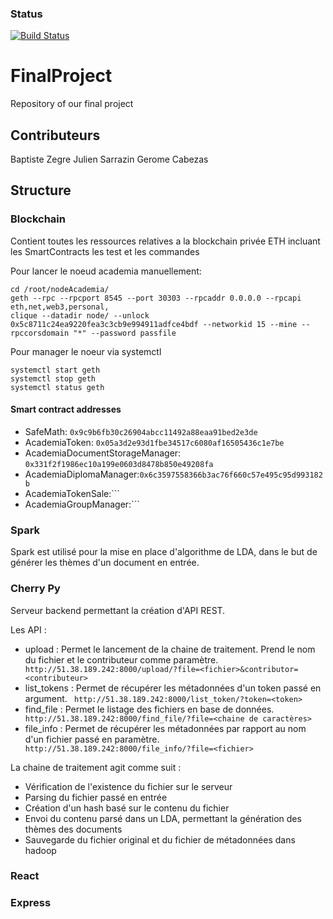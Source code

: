 ### Status
[![Build Status](https://travis-ci.org/bz10bis/FinalProject.svg?branch=master)](https://travis-ci.org/bz10bis/FinalProject.svg?branch=master)

# FinalProject
Repository of our final project 

## Contributeurs
Baptiste Zegre
Julien Sarrazin 
Gerome Cabezas

## Structure

### Blockchain
Contient toutes les ressources relatives a la blockchain privée ETH incluant les SmartContracts les test et les commandes 


Pour lancer le noeud academia manuellement:

```
cd /root/nodeAcademia/
geth --rpc --rpcport 8545 --port 30303 --rpcaddr 0.0.0.0 --rpcapi eth,net,web3,personal,
clique --datadir node/ --unlock 0x5c8711c24ea9220fea3c3cb9e994911adfce4bdf --networkid 15 --mine --rpccorsdomain "*" --password passfile
```

Pour manager le noeur via systemctl
```
systemctl start geth
systemctl stop geth
systemctl status geth
```

#### Smart contract addresses

* SafeMath: ```0x9c9b6fb30c26904abcc11492a88eaa91bed2e3de```
* AcademiaToken: ```0x05a3d2e93d1fbe34517c6080af16505436c1e7be```
* AcademiaDocumentStorageManager: ```0x331f2f1986ec10a199e0603d8478b850e49208fa```
* AcademiaDiplomaManager:```0x6c3597558366b3ac76f660c57e495c95d993182b```
* AcademiaTokenSale:```
* AcademiaGroupManager:```


### Spark 

Spark est utilisé pour la mise en place d'algorithme de LDA, dans le but de générer 
les thèmes d'un document en entrée.

### Cherry Py

Serveur backend permettant la création d'API REST.

Les API :
* upload : Permet le lancement de la chaine de traitement. Prend le nom du fichier et le contributeur comme paramètre. ``` http://51.38.189.242:8000/upload/?file=<fichier>&contributor=<contributeur>```
* list_tokens : Permet de récupérer les métadonnées d'un token passé en argument. ``` http://51.38.189.242:8000/list_token/?token=<token>```
* find_file : Permet le listage des fichiers en base de données. ``` http://51.38.189.242:8000/find_file/?file=<chaine de caractères>```
* file_info : Permet de récupérer les métadonnées par rapport au nom d'un fichier passé en paramètre. ``` http://51.38.189.242:8000/file_info/?file=<fichier>```

La chaine de traitement agit comme suit : 
* Vérification de l'existence du fichier sur le serveur
* Parsing du fichier passé en entrée
* Création d'un hash basé sur le contenu du fichier
* Envoi du contenu parsé dans un LDA, permettant la génération des thèmes des documents
* Sauvegarde du fichier original et du fichier de métadonnées dans hadoop

### React

### Express